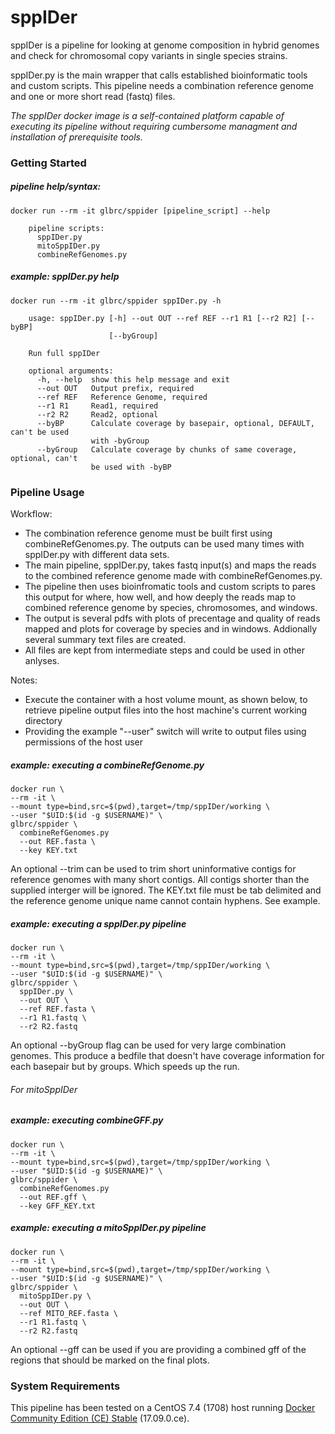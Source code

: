 # sppIDer

sppIDer is a pipeline for looking at genome composition in hybrid genomes and check for chromosomal copy variants in single species strains.  

sppIDer.py is the main wrapper that calls established bioinformatic tools and custom scripts. This pipeline needs a combination reference genome and one or more short read (fastq) files. 

_The sppIDer docker image is a self-contained platform capable of executing its pipeline without requiring cumbersome managment and installation of prerequisite tools._  


### Getting Started

##### pipeline help/syntax:  
```
docker run --rm -it glbrc/sppider [pipeline_script] --help

    pipeline scripts:
      sppIDer.py
      mitoSppIDer.py
      combineRefGenomes.py
```

##### example: sppIDer.py help  
```
docker run --rm -it glbrc/sppider sppIDer.py -h

    usage: sppIDer.py [-h] --out OUT --ref REF --r1 R1 [--r2 R2] [--byBP]
                      [--byGroup]
    
    Run full sppIDer
    
    optional arguments:
      -h, --help  show this help message and exit
      --out OUT   Output prefix, required
      --ref REF   Reference Genome, required
      --r1 R1     Read1, required
      --r2 R2     Read2, optional
      --byBP      Calculate coverage by basepair, optional, DEFAULT, can't be used
                  with -byGroup
      --byGroup   Calculate coverage by chunks of same coverage, optional, can't
                  be used with -byBP
```

### Pipeline Usage

Workflow:
- The combination reference genome must be built first using combineRefGenomes.py. The outputs can be used many times with sppIDer.py with different data sets.
- The main pipeline, sppIDer.py, takes fastq input(s) and maps the reads to the combined reference genome made with combineRefGenomes.py.
- The pipeline then uses bioinfromatic tools and custom scripts to pares this output for where, how well, and how deeply the reads map to combined reference genome by species, chromosomes, and windows. 
- The output is several pdfs with plots of precentage and quality of reads mapped and plots for coverage by species and in windows. Addionally several summary text files are created.
- All files are kept from intermediate steps and could be used in other anlyses. 

Notes:  
- Execute the container with a host volume mount, as shown below, to retrieve pipeline output files into the host machine's current working directory  
- Providing the example "--user" switch will write to output files using permissions of the host user  


##### example: executing a combineRefGenome.py  
```
docker run \
--rm -it \
--mount type=bind,src=$(pwd),target=/tmp/sppIDer/working \
--user "$UID:$(id -g $USERNAME)" \
glbrc/sppider \
  combineRefGenomes.py
  --out REF.fasta \ 
  --key KEY.txt
```
An optional --trim can be used to trim short uninformative contigs for reference genomes with many short contigs. All contigs shorter than the supplied interger will be ignored.
The KEY.txt file must be tab delimited and the reference genome unique name cannot contain hyphens. See example.

##### example: executing a sppIDer.py pipeline  
```
docker run \
--rm -it \
--mount type=bind,src=$(pwd),target=/tmp/sppIDer/working \
--user "$UID:$(id -g $USERNAME)" \
glbrc/sppider \
  sppIDer.py \
  --out OUT \
  --ref REF.fasta \
  --r1 R1.fastq \
  --r2 R2.fastq
```
An optional --byGroup flag can be used for very large combination genomes. This produce a bedfile that doesn't have coverage information for each basepair but by groups. Which speeds up the run.

###### For mitoSppIDer
##### example: executing combineGFF.py  
```
docker run \
--rm -it \
--mount type=bind,src=$(pwd),target=/tmp/sppIDer/working \
--user "$UID:$(id -g $USERNAME)" \
glbrc/sppider \
  combineRefGenomes.py
  --out REF.gff \ 
  --key GFF_KEY.txt
```

##### example: executing a mitoSppIDer.py pipeline  
```
docker run \
--rm -it \
--mount type=bind,src=$(pwd),target=/tmp/sppIDer/working \
--user "$UID:$(id -g $USERNAME)" \
glbrc/sppider \
  mitoSppIDer.py \
  --out OUT \
  --ref MITO_REF.fasta \
  --r1 R1.fastq \
  --r2 R2.fastq
```
An optional --gff can be used if you are providing a combined gff of the regions that should be marked on the final plots.


### System Requirements 

This pipeline has been tested on a CentOS 7.4 (1708) host running [Docker Community Edition (CE) Stable](https://docs.docker.com/engine/installation/) (17.09.0.ce).


